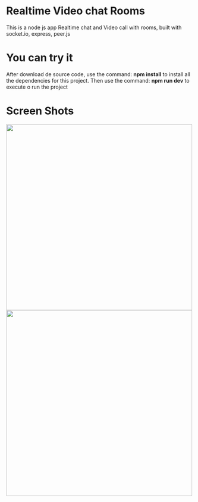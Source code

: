 # Realtime Video chat Rooms
This is a node js app Realtime chat and Video call with rooms, built with socket.io, express, peer.js

# You can try it
After download de source code, use the command: **npm install** to install all the dependencies for this project. Then use the command: **npm run dev** to execute o run the project

# Screen Shots
<img src="https://drive.google.com/uc?export=view&id=12MTl8DkVOsPTX4HpXMNkI7NtxAWy7pOo" width="500px">
<img src="https://drive.google.com/uc?export=view&id=1SJ7wC6qj-V6aTE5rmgNMh3X8G8sOoHlN" width="500px">

